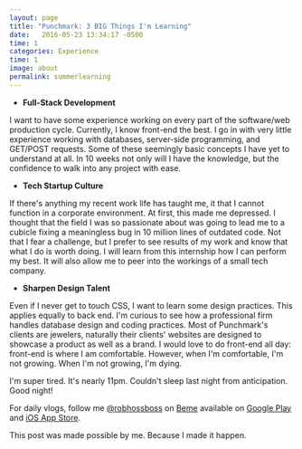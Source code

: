 ```yaml
---
layout: page
title: "Punchmark: 3 BIG Things I'm Learning"
date:   2016-05-23 13:34:17 -0500
time: 1
categories: Experience
time: 1
image: about
permalink: summerlearning
---
```


* **Full-Stack Development**

I want to have some experience working on every part of the software/web production cycle. Currently, I know front-end the best. I go in with very little experience working with databases, server-side programming, and GET/POST requests. Some of these seemingly basic concepts I have yet to understand at all. In 10 weeks not only will I have the knowledge, but the confidence to walk into any project with ease.

* **Tech Startup Culture**

If there's anything my recent work life has taught me, it that I cannot function in a corporate environment. At first, this made me depressed. I thought that the field I was so passionate about was going to lead me to a cubicle fixing a meaningless bug in 10 million lines of outdated code. Not that I fear a challenge, but I prefer to see results of my work and know that what I do is worth doing. I will learn from this internship how I can perform my best. It will also allow me to peer into the workings of a small tech company.

* **Sharpen Design Talent**

Even if I never get to touch CSS, I want to learn some design practices. This applies equally to back end. I'm curious to see how a professional firm handles database design and coding practices. Most of Punchmark's clients are jewelers, naturally their clients' websites are designed to showcase a product as well as a brand. I would love to do front-end all day: front-end is where I am comfortable. However, when I'm comfortable, I'm not growing. When I'm not growing, I'm dying.

I'm super tired. It's nearly 11pm. Couldn't sleep last night from anticipation. Good night!

For daily vlogs, follow me [@robhossboss](https://beme.com/robhossboss) on [Beme](https://beme.com) available on [Google Play](https://play.google.com/store/apps/details?id=com.beme.android) and [iOS App Store](https://geo.itunes.apple.com/us/app/beme-share-video.-honestly./id1005178547?mt=8).

This post was made possible by me.
Because I made it happen.
